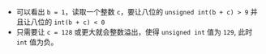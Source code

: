 - 可以看出 `b = 1`，读取一个整数 `c`，要让八位的 `unsigned int(b + c) > 9` 并且让八位的 `int(b + c) < 0`
- 只需要让 `c = 128` 或更大就会整数溢出，使得 `unsigned int` 值为 `129`, 此时 `int` 值为负。

